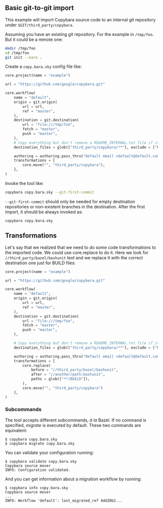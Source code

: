
## Basic git-to-git import

This example will import Copybara source code to an internal git repository
under ``$GIT/third_party/copybara``.

Assuming you have an existing git repository. For the example in ``/tmp/foo``. But it could be
a remote one:

```bash
mkdir /tmp/foo
cd /tmp/foo
git init --bare .
```

Create a ``copy.bara.sky`` config file like:

```python
core.project(name = "example")

url = "https://github.com/google/copybara.git"

core.workflow(
    name = "default",
    origin = git.origin(
        url = url,
        ref = "master",
    ),
    destination = git.destination(
        url = "file:///tmp/foo",
        fetch = "master",
        push = "master",
    ),
    # Copy everything but don't remove a README_INTERNAL.txt file if it exists.
    destination_files = glob(["third_party/copybara/**"], exclude = ["README_INTERNAL.txt"]),

    authoring = authoring.pass_thru("Default email <default@default.com>"),
    transformations = [
	    core.move("", "third_party/copybara"),
	],
)
```

Invoke the tool like:

```bash
copybara copy.bara.sky --git-first-commit
```

``--git-first-commit`` should only be needed for empty destination repositories or non-existent
branches in the destination. After the first import, it should be always invoked as:

```
copybara copy.bara.sky
```

## Transformations

Let's say that we realized that we need to do some code transformations to the imported code.
We could use core.replace to do it. Here we look for ``//third_party/bazel/bashunit`` text
and we replace it with the correct destination one just for BUILD files:


```python
core.project(name = "example")

url = "https://github.com/google/copybara.git"

core.workflow(
    name = "default",
    origin = git.origin(
        url = url,
        ref = "master",
    ),
    destination = git.destination(
        url = "file:///tmp/foo",
        fetch = "master",
        push = "master",
    ),

    # Copy everything but don't remove a README_INTERNAL.txt file if it exists.
    destination_files = glob(["third_party/copybara/**"], exclude = ["README_INTERNAL.txt"]),

    authoring = authoring.pass_thru("Default email <default@default.com>"),
	transformations = [
   	    core.replace(
        	before = "//third_party/bazel/bashunit",
	        after = "//another/path:bashunit",
        	paths = glob(["**/BUILD"]),
		),
        core.move("", "third_party/copybara")
    ],
)
```

### Subcommands

The tool accepts different subcommands, _à la_ Bazel. If no
command is specified, *migrate* is executed by default. These two commands are
equivalent:

```shell
$ copybara copy.bara.sky
$ copybara migrate copy.bara.sky
```

You can validate your configuration running:

```shell
$ copybara validate copy.bara.sky
Copybara source mover
INFO: Configuration validated.
```

And you can get information about a migration workflow by running:

```shell
$ copybara info copy.bara.sky
Copybara source mover
...
INFO: Workflow 'default': last_migrated_ref 4dd20b2...
```
